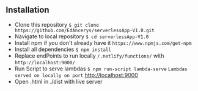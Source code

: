 ## Installation

- Clone this repository
  `$ git clone https://github.com/EdAncerys/serverlessApp-V1.0.git`
- Navigate to local repository
  `$ cd serverlessApp-V1.0`
- Install npm if you don't already have it
  `https://www.npmjs.com/get-npm`
- Install all dependencies
  `$ npm install`
- Replace endPoints to run locally
  `/.netlify/functions/` with `http://localhost:9000/`
- Run Script to serve lambdas
  `$ npm run-script lambda-serve`
  `Lambdas served on locally on port` [http://localhost:9000](http://localhost:9000)
- Open .html in ./dist with live server
